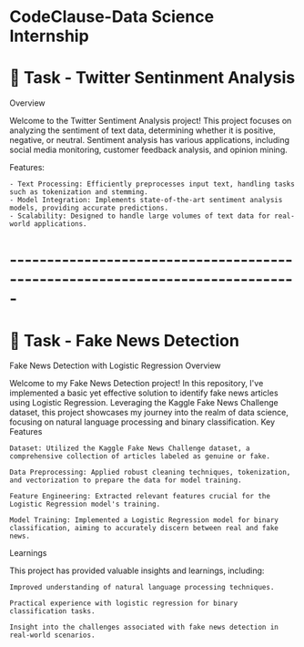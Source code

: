 # CodeClause-Data Science Internship
# 📌 Task - Twitter Sentinment Analysis

Overview

Welcome to the Twitter Sentiment Analysis project! This project focuses on analyzing the sentiment of text data, determining whether it is positive, negative, or neutral. Sentiment analysis has various applications, including social media monitoring, customer feedback analysis, and opinion mining.

Features:

    - Text Processing: Efficiently preprocesses input text, handling tasks such as tokenization and stemming.
    - Model Integration: Implements state-of-the-art sentiment analysis models, providing accurate predictions.
    - Scalability: Designed to handle large volumes of text data for real-world applications.

# -----------------------------------------------------------------------------

# 📌 Task - Fake News Detection
Fake News Detection with Logistic Regression
Overview

Welcome to my Fake News Detection project! In this repository, I've implemented a basic yet effective solution to identify fake news articles using Logistic Regression. Leveraging the Kaggle Fake News Challenge dataset, this project showcases my journey into the realm of data science, focusing on natural language processing and binary classification.
Key Features

    Dataset: Utilized the Kaggle Fake News Challenge dataset, a comprehensive collection of articles labeled as genuine or fake.

    Data Preprocessing: Applied robust cleaning techniques, tokenization, and vectorization to prepare the data for model training.

    Feature Engineering: Extracted relevant features crucial for the Logistic Regression model's training.

    Model Training: Implemented a Logistic Regression model for binary classification, aiming to accurately discern between real and fake news.

Learnings

This project has provided valuable insights and learnings, including:

    Improved understanding of natural language processing techniques.

    Practical experience with logistic regression for binary classification tasks.

    Insight into the challenges associated with fake news detection in real-world scenarios.
